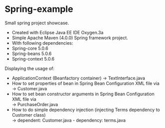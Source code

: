 # Spring-example
Small spring project showcase.

 * Created with Eclipse Java EE IDE Oxygen.3a
 * Simple Apache Maven (4.0.0)  Spring framework project.
 * With following dependencies:
 * Spring-core 5.0.6
 * Spring-beans 5.0.6
 * Spring-context 5.0.6
 
 Displaying the usage of:
 
 * ApplicationContext (Beanfactory container)
  -> TextInterface.java
 * How to set properties of bean in Spring Bean Configuration XML file via <property>
  -> Customer.java
 * How to set bean constructor arguments in Spring Bean Configuration XML file via <constructor-arg>		
  -> PurchaseOrder.java
 * How to do simple dependency injection (injecting Terms dependency to Customer class)					
  -> dependent: Customer.java - dependency: terms.java
